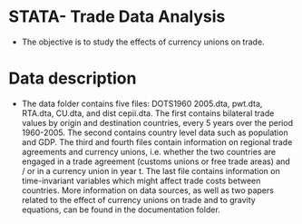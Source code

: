 # STATA- Trade Data Analysis
- The objective is to study the effects of currency unions on trade. 
# Data description
- The data folder contains five files: DOTS1960 2005.dta, pwt.dta, RTA.dta, CU.dta, and dist cepii.dta. The first contains bilateral trade values by origin and destination countries, every 5 years over the period 1960-2005. The second contains country level data such as population and GDP. The third and fourth files contain information on regional trade agreements and currency unions, i.e. whether the two countries are engaged in a trade agreement (customs unions or free trade areas) and / or in a currency union in year t. The last file contains information on time-invariant variables which might affect trade costs between countries. More information on data sources, as well as two papers related to the effect of currency unions on trade and to gravity equations, can be found in the documentation folder.
